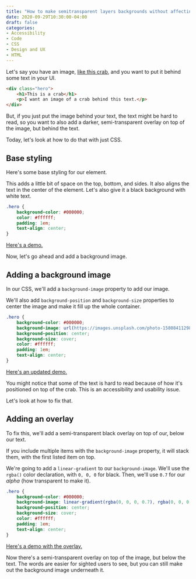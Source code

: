 ```yaml
---
title: "How to make semitransparent layers backgrounds without affecting the text using CSS"
date: 2020-09-29T10:30:00-04:00
draft: false
categories:
- Accessibility
- Code
- CSS
- Design and UX
- HTML
---
```


Let's say you have an image, [like this crab](https://unsplash.com/photos/V9ounv39B7k), and you want to put it behind some text in your UI.

```html
<div class="hero">
	<h1>This is a crab</h1>
	<p>I want an image of a crab behind this text.</p>
</div>
```

But, if you just put the image behind your text, the text might be hard to read, so you want to also add a darker, semi-transparent overlay on top of the image, but behind the text.

Today, let's look at how to do that with just CSS.

## Base styling

Here's some base styling for our element.

This adds a little bit of space on the top, bottom, and sides. It also aligns the text in the center of the element. Let's also give it a black background with white text.

```css
.hero {
	background-color: #000000;
	color: #ffffff;
	padding: 1em;
	text-align: center;
}
```

[Here's a demo.](https://codepen.io/cferdinandi/pen/XWdwbpM)

Now, let's go ahead and add a background image.

## Adding a background image

In our CSS, we'll add a `background-image` property to add our image.

We'll also add `background-position` and `background-size` properties to center the image and make it fill up the whole container.

```css
.hero {
	background-color: #000000;
	background-image: url(https://images.unsplash.com/photo-1580841129862-bc2a2d113c45?ixlib=rb-1.2.1&ixid=eyJhcHBfaWQiOjEyMDd9&auto=format&fit=crop&w=1353&q=80);
	background-position: center;
	background-size: cover;
	color: #ffffff;
	padding: 1em;
	text-align: center;
}
```

[Here's an updated demo.](https://codepen.io/cferdinandi/pen/dyMEoRK)

You might notice that some of the text is hard to read because of how it's positioned on top of the crab. This is an accessibility and usability issue.

Let's look at how to fix that.

## Adding an overlay

To fix this, we'll add a semi-transparent black overlay on top of our, below our text.

If you include multiple items with the `background-image` property, it will stack them, with the first listed item on top.

We're going to add a `linear-gradient` to our `background-image`. We'll use the `rgba()` color declaration, with `0, 0, 0` for black. Then, we'll use `0.7` for our *alpha* (how transparent to make it).

```css
.hero {
	background-color: #000000;
	background-image: linear-gradient(rgba(0, 0, 0, 0.7), rgba(0, 0, 0, 0.7)), url(https://images.unsplash.com/photo-1580841129862-bc2a2d113c45?ixlib=rb-1.2.1&ixid=eyJhcHBfaWQiOjEyMDd9&auto=format&fit=crop&w=1353&q=80);
	background-position: center;
	background-size: cover;
	color: #ffffff;
	padding: 1em;
	text-align: center;
}
```

[Here's a demo with the overlay.](https://codepen.io/cferdinandi/pen/VwaOLrG)

Now there's a semi-transparent overlay on top of the image, but below the text. The words are easier for sighted users to see, but you can still make out the background image underneath it.